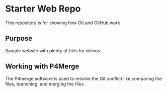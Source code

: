 # Starter Web Repo

This repository is for showing how Git and GitHub work

## Purpose

Sample website with plenty of files for demos

## Working with P4Merge

The P4merge software is used to resolve the Git conflict like comparing the files, branching, and merging the files.